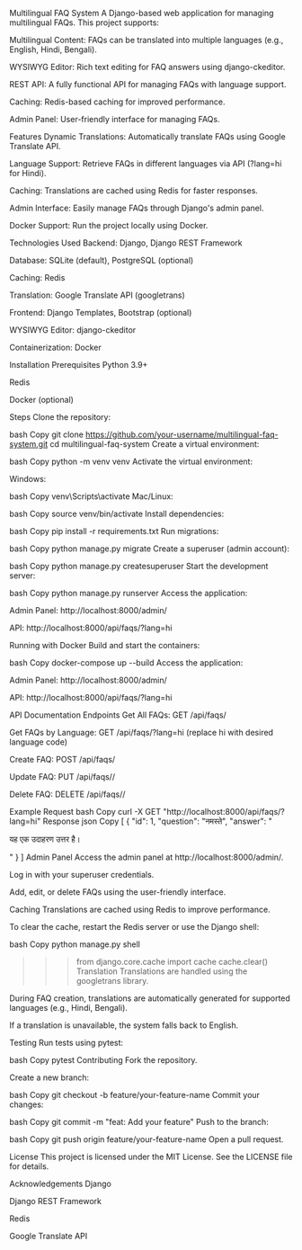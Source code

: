 Multilingual FAQ System
A Django-based web application for managing multilingual FAQs. This project supports:

Multilingual Content: FAQs can be translated into multiple languages (e.g., English, Hindi, Bengali).

WYSIWYG Editor: Rich text editing for FAQ answers using django-ckeditor.

REST API: A fully functional API for managing FAQs with language support.

Caching: Redis-based caching for improved performance.

Admin Panel: User-friendly interface for managing FAQs.

Features
Dynamic Translations: Automatically translate FAQs using Google Translate API.

Language Support: Retrieve FAQs in different languages via API (?lang=hi for Hindi).

Caching: Translations are cached using Redis for faster responses.

Admin Interface: Easily manage FAQs through Django's admin panel.

Docker Support: Run the project locally using Docker.

Technologies Used
Backend: Django, Django REST Framework

Database: SQLite (default), PostgreSQL (optional)

Caching: Redis

Translation: Google Translate API (googletrans)

Frontend: Django Templates, Bootstrap (optional)

WYSIWYG Editor: django-ckeditor

Containerization: Docker

Installation
Prerequisites
Python 3.9+

Redis

Docker (optional)

Steps
Clone the repository:

bash
Copy
git clone https://github.com/your-username/multilingual-faq-system.git
cd multilingual-faq-system
Create a virtual environment:

bash
Copy
python -m venv venv
Activate the virtual environment:

Windows:

bash
Copy
venv\Scripts\activate
Mac/Linux:

bash
Copy
source venv/bin/activate
Install dependencies:

bash
Copy
pip install -r requirements.txt
Run migrations:

bash
Copy
python manage.py migrate
Create a superuser (admin account):

bash
Copy
python manage.py createsuperuser
Start the development server:

bash
Copy
python manage.py runserver
Access the application:

Admin Panel: http://localhost:8000/admin/

API: http://localhost:8000/api/faqs/?lang=hi

Running with Docker
Build and start the containers:

bash
Copy
docker-compose up --build
Access the application:

Admin Panel: http://localhost:8000/admin/

API: http://localhost:8000/api/faqs/?lang=hi

API Documentation
Endpoints
Get All FAQs: GET /api/faqs/

Get FAQs by Language: GET /api/faqs/?lang=hi (replace hi with desired language code)

Create FAQ: POST /api/faqs/

Update FAQ: PUT /api/faqs/<id>/

Delete FAQ: DELETE /api/faqs/<id>/

Example Request
bash
Copy
curl -X GET "http://localhost:8000/api/faqs/?lang=hi"
Response
json
Copy
[
    {
        "id": 1,
        "question": "नमस्ते",
        "answer": "<p>यह एक उदाहरण उत्तर है।</p>"
    }
]
Admin Panel
Access the admin panel at http://localhost:8000/admin/.

Log in with your superuser credentials.

Add, edit, or delete FAQs using the user-friendly interface.

Caching
Translations are cached using Redis to improve performance.

To clear the cache, restart the Redis server or use the Django shell:

bash
Copy
python manage.py shell
>>> from django.core.cache import cache
>>> cache.clear()
Translation
Translations are handled using the googletrans library.

During FAQ creation, translations are automatically generated for supported languages (e.g., Hindi, Bengali).

If a translation is unavailable, the system falls back to English.

Testing
Run tests using pytest:

bash
Copy
pytest
Contributing
Fork the repository.

Create a new branch:

bash
Copy
git checkout -b feature/your-feature-name
Commit your changes:

bash
Copy
git commit -m "feat: Add your feature"
Push to the branch:

bash
Copy
git push origin feature/your-feature-name
Open a pull request.

License
This project is licensed under the MIT License. See the LICENSE file for details.

Acknowledgements
Django

Django REST Framework

Redis

Google Translate API
